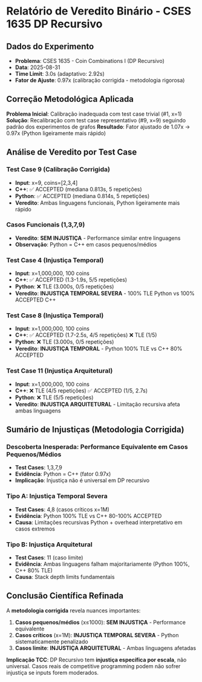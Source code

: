 # Relatório de Veredito Binário - CSES 1635 DP Recursivo

## Dados do Experimento
- **Problema**: CSES 1635 - Coin Combinations I (DP Recursivo)
- **Data**: 2025-08-31
- **Time Limit**: 3.0s (adaptativo: 2.92s)
- **Fator de Ajuste**: 0.97x (calibração corrigida - metodologia rigorosa)

## Correção Metodológica Aplicada
**Problema Inicial**: Calibração inadequada com test case trivial (#1, x=1)
**Solução**: Recalibração com test case representativo (#9, x=9) seguindo padrão dos experimentos de grafos
**Resultado**: Fator ajustado de 1.07x → 0.97x (Python ligeiramente mais rápido)

## Análise de Veredito por Test Case

### Test Case 9 (Calibração Corrigida)
- **Input**: x=9, coins=[2,3,4]
- **C++**: ✅ ACCEPTED (mediana 0.813s, 5 repetições)
- **Python**: ✅ ACCEPTED (mediana 0.814s, 5 repetições)
- **Veredito**: Ambas linguagens funcionais, Python ligeiramente mais rápido

### Casos Funcionais (1,3,7,9)
- **Veredito**: **SEM INJUSTIÇA** - Performance similar entre linguagens
- **Observação**: Python = C++ em casos pequenos/médios

### Test Case 4 (Injustiça Temporal)
- **Input**: x=1,000,000, 100 coins
- **C++**: ✅ ACCEPTED (1.3-1.9s, 5/5 repetições)
- **Python**: ❌ TLE (3.000s, 0/5 repetições)
- **Veredito**: **INJUSTIÇA TEMPORAL SEVERA** - 100% TLE Python vs 100% ACCEPTED C++

### Test Case 8 (Injustiça Temporal)
- **Input**: x=1,000,000, 100 coins  
- **C++**: ✅ ACCEPTED (1.7-2.5s, 4/5 repetições) ❌ TLE (1/5)
- **Python**: ❌ TLE (3.000s, 0/5 repetições)
- **Veredito**: **INJUSTIÇA TEMPORAL** - Python 100% TLE vs C++ 80% ACCEPTED

### Test Case 11 (Injustiça Arquitetural)
- **Input**: x=1,000,000, 100 coins
- **C++**: ❌ TLE (4/5 repetições) ✅ ACCEPTED (1/5, 2.7s)
- **Python**: ❌ TLE (5/5 repetições)  
- **Veredito**: **INJUSTIÇA ARQUITETURAL** - Limitação recursiva afeta ambas linguagens

## Sumário de Injustiças (Metodologia Corrigida)

### Descoberta Inesperada: Performance Equivalente em Casos Pequenos/Médios
- **Test Cases**: 1,3,7,9 
- **Evidência**: Python = C++ (fator 0.97x)
- **Implicação**: Injustiça não é universal em DP recursivo

### Tipo A: Injustiça Temporal Severa
- **Test Cases**: 4,8 (casos críticos x=1M)
- **Evidência**: Python 100% TLE vs C++ 80-100% ACCEPTED
- **Causa**: Limitações recursivas Python + overhead interpretativo em casos extremos

### Tipo B: Injustiça Arquitetural  
- **Test Cases**: 11 (caso limite)
- **Evidência**: Ambas linguagens falham majoritariamente (Python 100%, C++ 80% TLE)
- **Causa**: Stack depth limits fundamentais

## Conclusão Científica Refinada

A **metodologia corrigida** revela nuances importantes:

1. **Casos pequenos/médios** (x≤1000): **SEM INJUSTIÇA** - Performance equivalente
2. **Casos críticos** (x=1M): **INJUSTIÇA TEMPORAL SEVERA** - Python sistematicamente penalizado  
3. **Casos limite**: **INJUSTIÇA ARQUITETURAL** - Ambas linguagens afetadas

**Implicação TCC**: DP Recursivo tem **injustiça específica por escala**, não universal. Casos reais de competitive programming podem não sofrer injustiça se inputs forem moderados.
